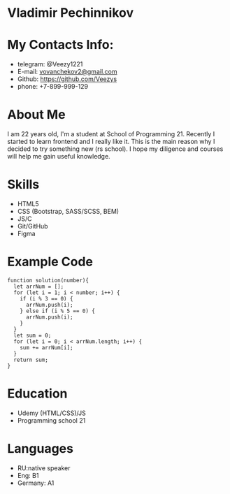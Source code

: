 # Vladimir Pechinnikov
# My Contacts Info:
* telegram: @Veezy1221
* E-mail: vovanchekov2@gmail.com
* Github: https://github.com/Veezys
* phone: +7-899-999-129
# About Me 
I am 22 years old, I'm a student at School of Programming 21. Recently I started to learn frontend and I really like it. This is the main reason why I decided to try something new (rs school). I hope my diligence and courses will help me gain useful knowledge.
# Skills 
* HTML5
* CSS (Bootstrap, SASS/SCSS, BEM)
* JS/C
* Git/GitHub
* Figma
# Example Code

```
function solution(number){
  let arrNum = [];
  for (let i = 1; i < number; i++) {
    if (i % 3 == 0) {
      arrNum.push(i);
    } else if (i % 5 == 0) {
      arrNum.push(i);
    }
  }
  let sum = 0;
  for (let i = 0; i < arrNum.length; i++) {
    sum += arrNum[i];
  }
  return sum;
}
```
# Education 
* Udemy (HTML/CSS)/JS
* Programming school 21
# Languages
* RU:native speaker
* Eng: B1
* Germany: A1
